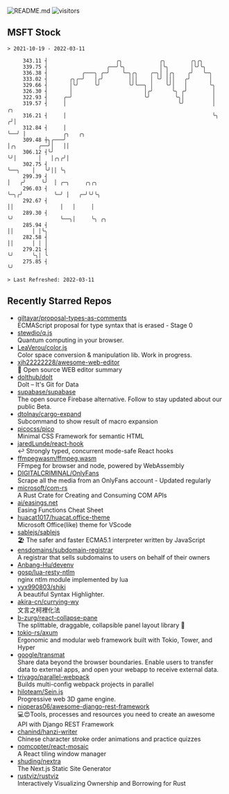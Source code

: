 ![README.md](https://github.com/Gerhut/Gerhut/workflows/README.md/badge.svg)
![visitors](https://visitors.vercel.app/Gerhut/Gerhut?token=8cf69d1f6813d272ef062726b6070c9be4ff72038cfe5a7ded7384a8da65d866)

## MSFT Stock

```
> 2021-10-19 - 2022-03-11

     343.11 ┤                      ╭╮            ╭╮        ╭╮╭╮                                                  
     339.75 ┤                   ╭──╯╰╮           │╰╮       │╰╯╰╮                                                 
     336.38 ┤           ╭───╮ ╭─╯    ╰─╮╭╮    ╭─╮│ │╭╮    ╭╯   ╰─╮                                               
     333.02 ┤       ╭╮╭─╯   │╭╯        │││    │ ╰╯ │││   ╭╯      │                                               
     329.66 ┤       │╰╯     ╰╯         ╰╯╰──╮ │    ╰╯│   │       ╰╮                                              
     326.30 ┤       │                       │╭╯      ╰╮ ╭╯        │                                              
     322.93 ┤     ╭─╯                       ╰╯        ╰╮│         │                                              
     319.57 ┤     │                                    ╰╯         │    ╭╮                                        
     316.21 ┤     │                                               ╰╮  ╭╯│                                        
     312.84 ┤     │                                                ╰──╯ │            ╭╮   ╭╮                     
     309.48 ┼╮╭───╯                                                     │╭╮       ╭──╯│   ││                     
     306.12 ┤╰╯                                                         ╰╯│       │   │╭╮╭╯│                     
     302.75 ┤                                                             ╰──╮    │   ╰╯││ ╰╮                    
     299.39 ┤                                                                │   ╭╯     ╰╯  │ ╭─╮     ╭╮╭╮       
     296.03 ┤                                                                ╰─╮╭╯          ╰─╯ │   ╭─╯╰╯╰╮      
     292.67 ┤                                                                  ││               │   │     │      
     289.30 ┤                                                                  ╰╯               ╰──╮│     ╰╮ ╭╮  
     285.94 ┤                                                                                      ││      │ │╰╮ 
     282.58 ┤                                                                                      ││      │ │ │ 
     279.21 ┤                                                                                      ╰╯      ╰╮│ ╰ 
     275.85 ┤                                                                                               ╰╯   

> Last Refreshed: 2022-03-11
```

## Recently Starred Repos

- [giltayar/proposal-types-as-comments](https://github.com/giltayar/proposal-types-as-comments)  
  ECMAScript proposal for type syntax that is erased - Stage 0
- [stewdio/q.js](https://github.com/stewdio/q.js)  
  Quantum computing in your browser.
- [LeaVerou/color.js](https://github.com/LeaVerou/color.js)  
  Color space conversion & manipulation lib. Work in progress.
- [xjh22222228/awesome-web-editor](https://github.com/xjh22222228/awesome-web-editor)  
  🔨  Open source WEB editor summary
- [dolthub/dolt](https://github.com/dolthub/dolt)  
  Dolt – It's Git for Data
- [supabase/supabase](https://github.com/supabase/supabase)  
  The open source Firebase alternative. Follow to stay updated about our public Beta.
- [dtolnay/cargo-expand](https://github.com/dtolnay/cargo-expand)  
  Subcommand to show result of macro expansion
- [picocss/pico](https://github.com/picocss/pico)  
  Minimal CSS Framework for semantic HTML
- [jaredLunde/react-hook](https://github.com/jaredLunde/react-hook)  
  ↩ Strongly typed, concurrent mode-safe React hooks
- [ffmpegwasm/ffmpeg.wasm](https://github.com/ffmpegwasm/ffmpeg.wasm)  
  FFmpeg for browser and node, powered by WebAssembly
- [DIGITALCRIMINAL/OnlyFans](https://github.com/DIGITALCRIMINAL/OnlyFans)  
  Scrape all the media from an OnlyFans account - Updated regularly
- [microsoft/com-rs](https://github.com/microsoft/com-rs)  
  A Rust Crate for Creating and Consuming COM APIs
- [ai/easings.net](https://github.com/ai/easings.net)  
  Easing Functions Cheat Sheet
- [huacat1017/huacat.office-theme](https://github.com/huacat1017/huacat.office-theme)  
  Microsoft Office(like) theme for VScode
- [sablejs/sablejs](https://github.com/sablejs/sablejs)  
  🏖️ The safer and faster ECMA5.1 interpreter written by JavaScript
- [ensdomains/subdomain-registrar](https://github.com/ensdomains/subdomain-registrar)  
  A registrar that sells subdomains to users on behalf of their owners
- [Anbang-Hu/devenv](https://github.com/Anbang-Hu/devenv)  
- [gosp/lua-resty-ntlm](https://github.com/gosp/lua-resty-ntlm)  
  nginx ntlm module implemented by lua
- [yyx990803/shiki](https://github.com/yyx990803/shiki)  
  A beautiful Syntax Highlighter.
- [akira-cn/currying-wy](https://github.com/akira-cn/currying-wy)  
  文言之柯裡化法
- [b-zurg/react-collapse-pane](https://github.com/b-zurg/react-collapse-pane)  
  The splittable, draggable, collapsible panel layout library 🎉
- [tokio-rs/axum](https://github.com/tokio-rs/axum)  
  Ergonomic and modular web framework built with Tokio, Tower, and Hyper
- [google/transmat](https://github.com/google/transmat)  
  Share data beyond the browser boundaries. Enable users to transfer data to external apps, and open your webapp to receive external data.
- [trivago/parallel-webpack](https://github.com/trivago/parallel-webpack)  
  Builds multi-config webpack projects in parallel
- [hiloteam/Sein.js](https://github.com/hiloteam/Sein.js)  
  Progressive web 3D game engine.
- [nioperas06/awesome-django-rest-framework](https://github.com/nioperas06/awesome-django-rest-framework)  
   💻😍Tools, processes and resources you need to create an awesome API with Django REST Framework
- [chanind/hanzi-writer](https://github.com/chanind/hanzi-writer)  
  Chinese character stroke order animations and practice quizzes
- [nomcopter/react-mosaic](https://github.com/nomcopter/react-mosaic)  
  A React tiling window manager
- [shuding/nextra](https://github.com/shuding/nextra)  
  The Next.js Static Site Generator
- [rustviz/rustviz](https://github.com/rustviz/rustviz)  
  Interactively Visualizing Ownership and Borrowing for Rust
